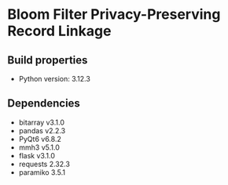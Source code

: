 # Bloom Filter Privacy-Preserving Record Linkage

## Build properties

- Python version: 3.12.3

## Dependencies

- bitarray v3.1.0
- pandas v2.2.3
- PyQt6 v6.8.2
- mmh3 v5.1.0
- flask v3.1.0
- requests 2.32.3
- paramiko 3.5.1